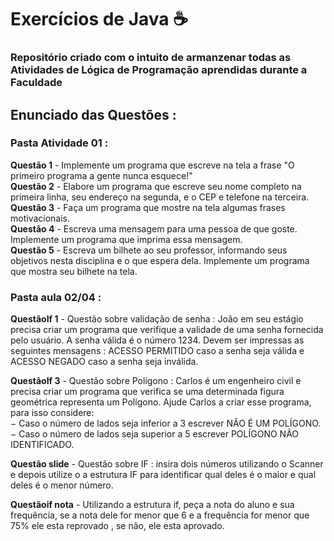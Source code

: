 # Exercícios de Java ☕
<h3>Repositório criado com o intuito de armanzenar todas as Atividades de Lógica de Programação aprendidas durante a Faculdade</h3> 

## Enunciado das Questões : 
<h3>Pasta Atividade 01 : </h3>

**Questão 1** - Implemente um programa que escreve na tela a frase "O primeiro programa a gente nunca esquece!" <br>
**Questão 2** - Elabore um programa que escreve seu nome completo na primeira linha, seu endereço na segunda, e o CEP e telefone na terceira. <br>
**Questão 3** - Faça um programa que mostre na tela algumas frases motivacionais. <br>
**Questão 4** - Escreva uma mensagem para uma pessoa de que goste. Implemente um programa que imprima essa mensagem. <br>
**Questão 5** - Escreva um bilhete ao seu professor, informando seus objetivos nesta disciplina e o que espera dela. Implemente um programa que mostra seu bilhete na tela. <br>

<h3>Pasta aula 02/04 : </h3>

**QuestãoIf 1** - Questão sobre validação de senha : João em seu estágio precisa criar um programa que verifique a validade de uma senha fornecida pelo usuário. 
A senha válida é o número 1234. Devem ser impressas as seguintes mensagens : ACESSO PERMITIDO caso a senha seja válida e ACESSO NEGADO caso a senha seja inválida. 


**QuestãoIf 3** - Questão sobre Polígono : Carlos é um engenheiro civil e precisa criar um programa que verifica se uma determinada figura geométrica representa um Polígono. Ajude Carlos a criar esse programa, para isso considere: <br>
− Caso o número de lados seja inferior a 3 escrever NÃO É UM POLÍGONO.<br>
− Caso o número de lados seja superior a 5 escrever POLÍGONO NÃO IDENTIFICADO.

**Questão slide** - Questão sobre IF : insira dois números utilizando o Scanner e depois utilize o a estrutura IF para identificar qual deles é o maior e qual deles é o menor número. <br>

**Questãoif nota**  - Utilizando a estrutura if, peça a nota do aluno e sua frequência, se a nota dele for menor que 6 e a frequência for menor que 75% ele esta reprovado , se não, ele esta aprovado.
